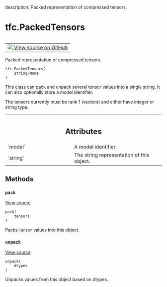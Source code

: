 description: Packed representation of compressed tensors.

<div itemscope itemtype="http://developers.google.com/ReferenceObject">
<meta itemprop="name" content="tfc.PackedTensors" />
<meta itemprop="path" content="Stable" />
<meta itemprop="property" content="__init__"/>
<meta itemprop="property" content="pack"/>
<meta itemprop="property" content="unpack"/>
</div>

# tfc.PackedTensors

<!-- Insert buttons and diff -->

<table class="tfo-notebook-buttons tfo-api nocontent" align="left">
<td>
  <a target="_blank" href="https://github.com/tensorflow/compression/tree/master/tensorflow_compression/python/util/packed_tensors.py#L25-L96">
    <img src="https://www.tensorflow.org/images/GitHub-Mark-32px.png" />
    View source on GitHub
  </a>
</td>
</table>



Packed representation of compressed tensors.

<pre class="devsite-click-to-copy prettyprint lang-py tfo-signature-link">
<code>tfc.PackedTensors(
    string=None
)
</code></pre>



<!-- Placeholder for "Used in" -->

This class can pack and unpack several tensor values into a single string. It
can also optionally store a model identifier.

The tensors currently must be rank 1 (vectors) and either have integer or
string type.



<!-- Tabular view -->
 <table class="responsive fixed orange">
<colgroup><col width="214px"><col></colgroup>
<tr><th colspan="2"><h2 class="add-link">Attributes</h2></th></tr>

<tr>
<td>
`model`
</td>
<td>
A model identifier.
</td>
</tr><tr>
<td>
`string`
</td>
<td>
The string representation of this object.
</td>
</tr>
</table>



## Methods

<h3 id="pack"><code>pack</code></h3>

<a target="_blank" href="https://github.com/tensorflow/compression/tree/master/tensorflow_compression/python/util/packed_tensors.py#L64-L82">View source</a>

<pre class="devsite-click-to-copy prettyprint lang-py tfo-signature-link">
<code>pack(
    tensors
)
</code></pre>

Packs `Tensor` values into this object.


<h3 id="unpack"><code>unpack</code></h3>

<a target="_blank" href="https://github.com/tensorflow/compression/tree/master/tensorflow_compression/python/util/packed_tensors.py#L84-L96">View source</a>

<pre class="devsite-click-to-copy prettyprint lang-py tfo-signature-link">
<code>unpack(
    dtypes
)
</code></pre>

Unpacks values from this object based on dtypes.





